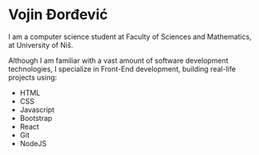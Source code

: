# Vojin Đorđević

I am a computer science student at Faculty of Sciences and Mathematics, at University of Niš.

Although I am familiar with a vast amount of software development technologies, I specialize in Front-End development, building real-life projects using:
* HTML 
* CSS
* Javascript
* Bootstrap
* React
* Git
* NodeJS
